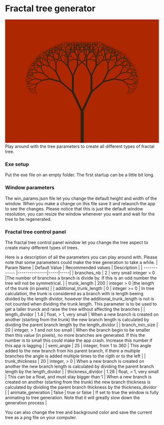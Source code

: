 # Fractal tree generator
![alt text](https://github.com/lloxis/fractal_tree/blob/main/tree_example.png)
Play around with the tree parameters to create all different types of fractal tree.

### Exe setup
Put the exe file on an empty folder. The first startup can be a little bit long.

### Window parameters
The win_params.json file let you change the default height and width of the window. When you make a change on this file save it and relaunch the app to see the changes. Please notice that this is just the default window resolution, you can resize the window whenever you want and wait for the tree to be regenerated.

### Fractal tree control panel
The fractal tree control panel window let you change the tree aspect to create many different types of trees.

Here is a description of all the parameters you can play around with. Please note that some parameters could make the tree generation to take a while.
| Param Name  | Default Value  | Recommended values | Description |
| ------------ |---------------|-----|-----|
| branches_nb | 2 | very small integer > 0 |The number of branches a branch is divide by. If this is an odd number the tree will not be symmetrical. |
| trunk_length | 200 | integer > 0 |the length of the trunk (in pixels) |
| additional_trunk_length | 0 | integer >= 0 | In tree calculation, the trunk is considered as a branch with is length beeing divided by the length dividor, however the additional_trunk_length is not is not counted when dividing the trunk length. This parameter is to be used to get a taller trunck and raise the tree without affecting the branches |
| length_dividor | 1.4 | float, > 1, very small | When a new branch is created on another (starting from the trunk) the new branch length is calculated by dividing the parent branch length by the length_dividor |
| branch_min_size | 20 | integer, > 1 and not too small | When the branch begin to be smaller then this value (in pixels), no more branches are generated. If this the number is to small this could make the app crash. Increase this number if this app is lagging |
| semi_angle | 25 | integer, from 1 to 360 | This angle added to the new branch from his parent branch, if there a multiple branches the angle is added multiple times to the rigth or to the left |
| trunk_thickness | 20 | integer, > 0 | When a new branch is created on another the new branch length is calculated by dividing the parent branch length by the length_dividor |
| thickness_dividor | 1.28 | float, > 1, very small | This can be a float, and must stay bigger than 1 | When a new branch is created on another (starting from the trunk) the new branch thickness is calculated by dividing the parent branch thickness by the thickness_dividor |
| animate_generation | false | true or false | If set to true the window is fully animating to tree generation. Note that it will greatly slow down the generation process |

You can also change the tree and background color and save the current tree as a png file on your computer.
